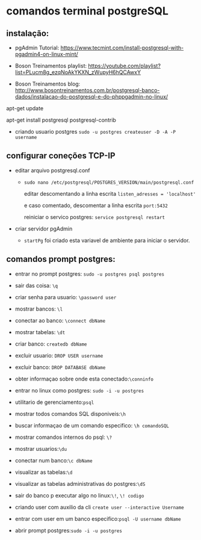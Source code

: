 # comandos terminal postgreSQL

## instalação:

- pgAdmin Tutorial: https://www.tecmint.com/install-postgresql-with-pgadmin4-on-linux-mint/

- Boson Treinamentos playlist: https://youtube.com/playlist?list=PLucm8g_ezqNoAkYKXN_zWupyH6hQCAwxY

- Boson Treinamentos blog: http://www.bosontreinamentos.com.br/postgresql-banco-dados/instalacao-do-postgresql-e-do-phppgadmin-no-linux/

apt-get update

apt-get install postgresql postgresql-contrib

- criando usuario postgres
  `sudo -u postgres createuser -D -A -P username`

## configurar coneções TCP-IP

- editar arquivo postgresql.conf

  - `sudo nano /etc/postgresql/POSTGRES_VERSION/main/postgresql.conf`

    editar descomentando a linha escrita `listen_adresses = 'localhost'`

    e caso comentado, descomentar a linha escrita `port:5432`

    reiniciar o servico postgres: `service postgresql restart`

- criar servidor pgAdmin

  - `startPg` foi criado esta variavel de ambiente para iniciar o servidor.

## comandos prompt postgres:

- entrar no prompt postgres: `sudo -u postgres psql postgres`

- sair das coisa: `\q`

- criar senha para usuario: `\password user`

- mostrar bancos: `\l`

- conectar ao banco: `\connect dbName`

- mostrar tabelas: `\dt`

- criar banco: `createdb dbName`

- excluir usuario: `DROP USER username`

- excluir banco: `DROP DATABASE dbName`

- obter informaçao sobre onde esta conectado:`\conninfo`

- entrar no linux como postgres: `sudo -i -u postgres`

- utilitario de gerenciamento:`psql`

- mostrar todos comandos SQL disponiveis:`\h`

- buscar informaçao de um comando especifico: `\h comandoSQL`

- mostrar comandos internos do psql: `\?`

- mostrar usuarios:`\du`

- conectar num banco:`\c dbName`

- visualizar as tabelas:`\d`

- visualizar as tabelas administrativas do postgres:`\dS`

- sair do banco p executar algo no linux:`\!`, `\! codigo`

- criando user com auxilio da cli `create user --interactive Username`

- entrar com user em um banco especifico:`psql -U username dbName`

- abrir prompt postgres:`sudo -i -u postgres `
